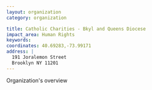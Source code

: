 ```yaml
---
layout: organization
category: organization

title: Catholic Charities - Bkyl and Queens Diocese
impact_area: Human Rights
keywords: 
coordinates: 40.69283,-73.99171
address: |
  191 Joralemon Street
  Brooklyn NY 11201
---
```

Organization's overview
